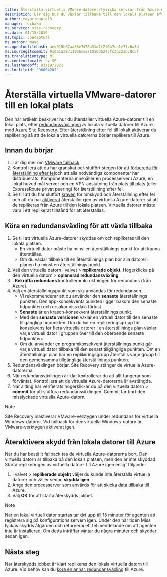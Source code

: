 ```yaml
---
title: Återställa virtuella VMware-datorer/fysiska servrar från Azure med Azure Site Recovery
description: Lär dig hur du växlar tillbaka till den lokala platsen efter en redundansväxling till Azure, under haveri beredskap för virtuella VMware-datorer och fysiska servrar till Azure.
author: mayurigupta13
manager: rochakm
ms.service: site-recovery
ms.date: 01/15/2019
ms.topic: conceptual
ms.author: mayg
ms.openlocfilehash: aed015b67aa36e7678b31d7f2f047cb1e77c6a3d
ms.sourcegitcommit: 910a1a38711966cb171050db245fc3b22abc8c5f
ms.translationtype: MT
ms.contentlocale: sv-SE
ms.lasthandoff: 03/19/2021
ms.locfileid: "96004202"
---
```

# <a name="fail-back-vmware-vms-to-on-premises-site"></a>Återställa virtuella VMware-datorer till en lokal plats

Den här artikeln beskriver hur du återställer virtuella Azure-datorer till en lokal plats, efter [redundansväxlingen](site-recovery-failover.md) av lokala virtuella datorer till Azure med [Azure Site Recovery](site-recovery-overview.md). Efter återställning efter fel till lokalt aktiverar du replikering så att de lokala virtuella datorerna börjar replikera till Azure.

## <a name="before-you-start"></a>Innan du börjar

1. Lär dig mer om [VMware failback](failover-failback-overview.md#vmwarephysical-reprotectionfailback). 
2. Kontrol lera att du har granskat och slutfört stegen för att [förbereda för återställning efter fel](vmware-azure-prepare-failback.md)och att alla nödvändiga komponenter har distribuerats. Komponenterna innehåller en processerver i Azure, en lokal huvud mål server och en VPN-anslutning från plats till plats (eller ExpressRoute privat peering) för återställning efter fel.
3. Se till att du har slutfört [kraven](vmware-azure-reprotect.md#before-you-begin) för omskydd och återställning efter fel och att du har [aktiverat](vmware-azure-reprotect.md#enable-reprotection) återställningen av virtuella Azure-datorer så att de replikeras från Azure till den lokala platsen. Virtuella datorer måste vara i ett replikerat tillstånd för att återställas.




## <a name="run-a-failover-to-fail-back"></a>Köra en redundansväxling för att växla tillbaka

1. Se till att virtuella Azure-datorer skyddas om och replikeras till den lokala platsen.
    - En virtuell dator måste ha minst en återställnings punkt för att kunna återställas.
    - Om du växlar tillbaka till en återställnings plan bör alla datorer i planen ha minst en återställnings punkt.
2. Välj den virtuella datorn i valvet > **replikerade objekt**. Högerklicka på den virtuella datorn > **oplanerad redundansväxling**.
3. I **Bekräfta redundans** kontrollerar du riktningen för redundans (från Azure).
4. Välj en återställningspunkt som ska användas för redundansen.
    - Vi rekommenderar att du använder den **senaste** återställnings punkten. Den app-konsekventa punkten ligger bakom den senaste tidpunkten och orsakar viss data förlust.
    - **Senaste** är en krasch-konsekvent återställnings punkt.
    - Med den **senaste versionen** växlar en virtuell dator till den senaste tillgängliga tidpunkten. Om du har en replikeringsgrupp för konsekvens för flera virtuella datorer i en återställnings plan växlar varje virtuell dator i gruppen över till den oberoende senaste tidpunkten.
    - Om du använder en programkonsekvent återställnings punkt går varje virtuell dator tillbaka till den senast tillgängliga punkten. Om en återställnings plan har en replikeringsgrupp återställs varje grupp till den gemensamma tillgängliga återställnings punkten.
5. Redundansväxlingen börjar. Site Recovery stänger de virtuella Azure-datorerna.
6. När redundansväxlingen är klar kontrollerar du att allt fungerar som förväntat. Kontrol lera att de virtuella Azure-datorerna är avstängda. 
7. När allting har verifierats högerklickar du på den virtuella datorn > **commit** för att slutföra redundansväxlingen. Commit tar bort den misslyckade virtuella Azure-datorn. 

> [!NOTE]
> Site Recovery inaktiverar VMware-verktygen under redundans för virtuella Windows-datorer. Vid failback för den virtuella Windows-datorn är VMware-verktygen aktiverat igen. 




## <a name="reprotect-from-on-premises-to-azure"></a>Återaktivera skydd från lokala datorer till Azure

När du har beställt failback tas de virtuella Azure-datorerna bort. Den virtuella datorn är tillbaka på den lokala platsen, men den är inte skyddad. Starta replikeringen av virtuella datorer till Azure igen enligt följande:

1. I valvet > **replikerade objekt** väljer du kunde inte återställa virtuella datorer och väljer sedan **skydda igen**.
2. Ange den processerver som används för att skicka data tillbaka till Azure.
3. Välj **OK** för att starta återskydds jobbet.

> [!NOTE]
> När en lokal virtuell dator startas tar det upp till 15 minuter för agenten att registrera sig på konfigurations servern igen. Under den här tiden Miss lyckas skydds åtgärden och returnerar ett fel meddelande om att agenten inte är installerad. Om detta inträffar väntar du några minuter och skyddar sedan igen.

## <a name="next-steps"></a>Nästa steg

När återskydds jobbet är klart replikeras den lokala virtuella datorn till Azure. Vid behov kan du [köra en annan redundansväxling](site-recovery-failover.md) till Azure.

